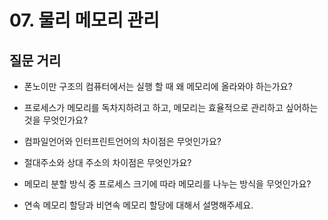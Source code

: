 # 07. 물리 메모리 관리


## 질문 거리

- 폰노이만 구조의 컴퓨터에서는 실행 할 때 왜 메모리에 올라와야 하는가요?

- 프로세스가 메모리를 독차지하려고 하고, 메모리는 효율적으로 관리하고 싶어하는 것을 무엇인가요?

- 컴파일언어와 인터프린트언어의 차이점은 무엇인가요?

- 절대주소와 상대 주소의 차이점은 무엇인가요?

- 메모리 분할 방식 중 프로세스 크기에 따라 메모리를 나누는 방식을 무엇인가요?

- 연속 메모리 할당과 비연속 메모리 할당에 대해서 설명해주세요.
